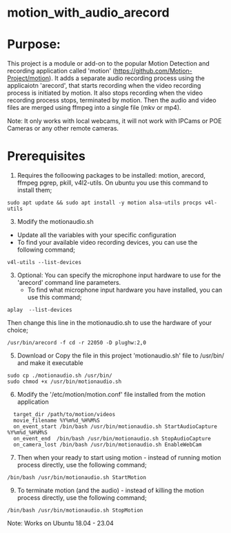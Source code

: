 # motion_with_audio_arecord

# Purpose: 
This project is a module or add-on to the popular Motion Detection and recording application called 'motion' (https://github.com/Motion-Project/motion). 
It adds a separate audio recording process using the applicaiotn 'arecord', that starts recording when the video recording process is initiated by motion.
It also stops recording when the video recording process stops, terminated by motion. 
Then the audio and video files are merged using ffmpeg into a single file (mkv or mp4).

Note: It only works with local webcams, it will not work with IPCams or POE Cameras or any other remote cameras.

# Prerequisites
1. Requires the folloowing packages to be installed: motion, arecord, ffmpeg pgrep, pkill, v4l2-utils. On ubuntu you use this command to install them;
```
sudo apt update && sudo apt install -y motion alsa-utils procps v4l-utils
```

3. Modify the motionaudio.sh 
  - Update all the variables with your specific configuration
  - To find your available video recording devices, you can use the following command;
```
v4l-utils --list-devices 
```

3. Optional: You can specify the microphone input hardware to use for the 'arecord' command line parameters.
   - To find what microphone input hardware you have installed, you can use this command; 
```
aplay  --list-devices
``` 
Then change this line in the motionaudio.sh to use the hardware of your choice;
```
/usr/bin/arecord -f cd -r 22050 -D plughw:2,0
```

5. Download or Copy the file in this project 'motionaudio.sh' file to /usr/bin/ and make it executable
```
sudo cp ./motionaudio.sh /usr/bin/
sudo chmod +x /usr/bin/motionaudio.sh
```

6. Modify the '/etc/motion/motion.conf' file installed from the motion application 
```
  target_dir /path/to/motion/videos
  movie_filename %Y%m%d_%H%M%S
  on_event_start /bin/bash /usr/bin/motionaudio.sh StartAudioCapture %Y%m%d_%H%M%S
  on_event_end  /bin/bash /usr/bin/motionaudio.sh StopAudioCapture
  on_camera_lost /bin/bash /usr/bin/motionaudio.sh EnableWebCam
```
  
7. Then when your ready to start using motion - instead of running motion process directly, use the following command; 
```
/bin/bash /usr/bin/motionaudio.sh StartMotion
```

9. To terminate motion (and the audio) - instead of killing the motion process directly, use the following command; 
```
/bin/bash /usr/bin/motionaudio.sh StopMotion
```

Note: Works on Ubuntu 18.04 - 23.04

